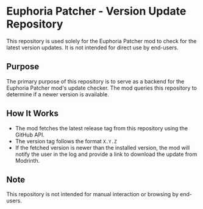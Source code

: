 # Euphoria Patcher - Version Update Repository

This repository is used solely for the Euphoria Patcher mod to check for the latest version updates. It is not intended for direct use by end-users.

## Purpose

The primary purpose of this repository is to serve as a backend for the Euphoria Patcher mod's update checker. The mod queries this repository to determine if a newer version is available.

## How It Works

- The mod fetches the latest release tag from this repository using the GitHub API.
- The version tag follows the format `X.Y.Z`
- If the fetched version is newer than the installed version, the mod will notify the user in the log and provide a link to download the update from Modrinth.

## Note

This repository is not intended for manual interaction or browsing by end-users.
